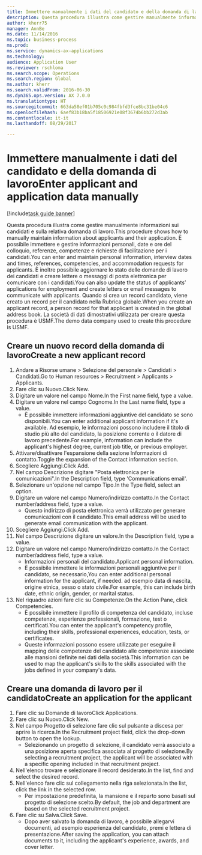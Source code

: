 ```yaml
--- 
title: Immettere manualmente i dati del candidato e della domanda di lavoro
description: Questa procedura illustra come gestire manualmente informazioni sui candidati e sulla relativa domanda di lavoro.
author: kherr75
manager: AnnBe
ms.date: 11/14/2016
ms.topic: business-process
ms.prod: 
ms.service: dynamics-ax-applications
ms.technology: 
audience: Application User
ms.reviewer: rschloma
ms.search.scope: Operations
ms.search.region: Global
ms.author: kherr
ms.search.validFrom: 2016-06-30
ms.dyn365.ops.version: AX 7.0.0
ms.translationtype: HT
ms.sourcegitcommit: 663da58ef01b705c0c984fbfd3fce8bc31be04c6
ms.openlocfilehash: 6aef83b18ba5f18506921e08f3674b6bb272d3ab
ms.contentlocale: it-it
ms.lasthandoff: 08/29/2017

---
```

# <a name="enter-applicant-and-application-data-manually"></a><span data-ttu-id="39e8e-103">Immettere manualmente i dati del candidato e della domanda di lavoro</span><span class="sxs-lookup"><span data-stu-id="39e8e-103">Enter applicant and application data manually</span></span>

[!include[task guide banner](../../includes/task-guide-banner.md)]

<span data-ttu-id="39e8e-104">Questa procedura illustra come gestire manualmente informazioni sui candidati e sulla relativa domanda di lavoro.</span><span class="sxs-lookup"><span data-stu-id="39e8e-104">This procedure shows how to manually maintain information about applicants and their application.</span></span>   <span data-ttu-id="39e8e-105">È possibile immettere e gestire informazioni personali, date e ore del colloquio, referenze, competenze e richieste di facilitazione per i candidati.</span><span class="sxs-lookup"><span data-stu-id="39e8e-105">You can enter and maintain personal information, interview dates and times, references, competencies, and accommodation requests for applicants.</span></span> <span data-ttu-id="39e8e-106">È inoltre possibile aggiornare lo stato delle domande di lavoro dei candidati e creare lettere o messaggi di posta elettronica per comunicare con i candidati.</span><span class="sxs-lookup"><span data-stu-id="39e8e-106">You can also update the status of applicants’ applications for employment and create letters or email messages to communicate with applicants.</span></span> <span data-ttu-id="39e8e-107">Quando si crea un record candidato, viene creato un record per il candidato nella Rubrica globale.</span><span class="sxs-lookup"><span data-stu-id="39e8e-107">When you create an applicant record, a person record for that applicant is created in the global address book.</span></span>       <span data-ttu-id="39e8e-108">La società di dati dimostrativi utilizzata per creare questa procedura è USMF.</span><span class="sxs-lookup"><span data-stu-id="39e8e-108">The demo data company used to create this procedure is USMF.</span></span>


## <a name="create-a-new-applicant-record"></a><span data-ttu-id="39e8e-109">Creare un nuovo record della domanda di lavoro</span><span class="sxs-lookup"><span data-stu-id="39e8e-109">Create a new applicant record</span></span>
1. <span data-ttu-id="39e8e-110">Andare a Risorse umane > Selezione del personale > Candidati > Candidati.</span><span class="sxs-lookup"><span data-stu-id="39e8e-110">Go to Human resources > Recruitment > Applicants > Applicants.</span></span>
2. <span data-ttu-id="39e8e-111">Fare clic su Nuovo.</span><span class="sxs-lookup"><span data-stu-id="39e8e-111">Click New.</span></span>
3. <span data-ttu-id="39e8e-112">Digitare un valore nel campo Nome.</span><span class="sxs-lookup"><span data-stu-id="39e8e-112">In the First name field, type a value.</span></span>
4. <span data-ttu-id="39e8e-113">Digitare un valore nel campo Cognome.</span><span class="sxs-lookup"><span data-stu-id="39e8e-113">In the Last name field, type a value.</span></span>
    * <span data-ttu-id="39e8e-114">È possibile immettere informazioni aggiuntive del candidato se sono disponibili.</span><span class="sxs-lookup"><span data-stu-id="39e8e-114">You can enter additional applicant information if it's available.</span></span> <span data-ttu-id="39e8e-115">Ad esempio, le informazioni possono includere il titolo di studio più alto del candidato, la posizione corrente o il datore di lavoro precedente.</span><span class="sxs-lookup"><span data-stu-id="39e8e-115">For example, information can include the applicant's highest degree, current job title, or previous employer.</span></span>  
5. <span data-ttu-id="39e8e-116">Attivare/disattivare l'espansione della sezione Informazioni di contatto.</span><span class="sxs-lookup"><span data-stu-id="39e8e-116">Toggle the expansion of the Contact information section.</span></span>
6. <span data-ttu-id="39e8e-117">Scegliere Aggiungi.</span><span class="sxs-lookup"><span data-stu-id="39e8e-117">Click Add.</span></span>
7. <span data-ttu-id="39e8e-118">Nel campo Descrizione digitare "Posta elettronica per le comunicazioni".</span><span class="sxs-lookup"><span data-stu-id="39e8e-118">In the Description field, type 'Communications email'.</span></span>
8. <span data-ttu-id="39e8e-119">Selezionare un'opzione nel campo Tipo.</span><span class="sxs-lookup"><span data-stu-id="39e8e-119">In the Type field, select an option.</span></span>
9. <span data-ttu-id="39e8e-120">Digitare un valore nel campo Numero/indirizzo contatto.</span><span class="sxs-lookup"><span data-stu-id="39e8e-120">In the Contact number/address field, type a value.</span></span>
    * <span data-ttu-id="39e8e-121">Questo indirizzo di posta elettronica verrà utilizzato per generare comunicazioni con il candidato.</span><span class="sxs-lookup"><span data-stu-id="39e8e-121">This email address will be used to generate email communication with the applicant.</span></span>  
10. <span data-ttu-id="39e8e-122">Scegliere Aggiungi.</span><span class="sxs-lookup"><span data-stu-id="39e8e-122">Click Add.</span></span>
11. <span data-ttu-id="39e8e-123">Nel campo Descrizione digitare un valore.</span><span class="sxs-lookup"><span data-stu-id="39e8e-123">In the Description field, type a value.</span></span>
12. <span data-ttu-id="39e8e-124">Digitare un valore nel campo Numero/indirizzo contatto.</span><span class="sxs-lookup"><span data-stu-id="39e8e-124">In the Contact number/address field, type a value.</span></span>
    * <span data-ttu-id="39e8e-125">Informazioni personali del candidato.</span><span class="sxs-lookup"><span data-stu-id="39e8e-125">Applicant personal information.</span></span>  
    * <span data-ttu-id="39e8e-126">È possibile immettere le informazioni personali aggiuntive per il candidato, se necessario,</span><span class="sxs-lookup"><span data-stu-id="39e8e-126">You can enter additional personal information for the applicant, if needed.</span></span> <span data-ttu-id="39e8e-127">ad esempio data di nascita, origine etnica, sesso o stato civile.</span><span class="sxs-lookup"><span data-stu-id="39e8e-127">For example, this can include birth date, ethnic origin, gender, or marital status.</span></span>  
13. <span data-ttu-id="39e8e-128">Nel riquadro azioni fare clic su Competenze.</span><span class="sxs-lookup"><span data-stu-id="39e8e-128">On the Action Pane, click Competencies.</span></span>
    * <span data-ttu-id="39e8e-129">È possibile immettere il profilo di competenza del candidato, incluse competenze, esperienze professionali, formazione, test o certificati.</span><span class="sxs-lookup"><span data-stu-id="39e8e-129">You can enter the applicant's competency profile, including their skills, professional experiences, education, tests, or certificates.</span></span>  
    * <span data-ttu-id="39e8e-130">Queste informazioni possono essere utilizzate per eseguire il mapping delle competenze del candidato alle competenze associate alle mansioni definite nei dati della società.</span><span class="sxs-lookup"><span data-stu-id="39e8e-130">This information can be used to map the applicant's skills to the skills associated with the jobs defined in your company's data.</span></span>   

## <a name="create-an-application-for-the-applicant"></a><span data-ttu-id="39e8e-131">Creare una domanda di lavoro per il candidato</span><span class="sxs-lookup"><span data-stu-id="39e8e-131">Create an application for the applicant</span></span>
1. <span data-ttu-id="39e8e-132">Fare clic su Domande di lavoro</span><span class="sxs-lookup"><span data-stu-id="39e8e-132">Click Applications.</span></span>
2. <span data-ttu-id="39e8e-133">Fare clic su Nuovo.</span><span class="sxs-lookup"><span data-stu-id="39e8e-133">Click New.</span></span>
3. <span data-ttu-id="39e8e-134">Nel campo Progetto di selezione fare clic sul pulsante a discesa per aprire la ricerca.</span><span class="sxs-lookup"><span data-stu-id="39e8e-134">In the Recruitment project field, click the drop-down button to open the lookup.</span></span>
    * <span data-ttu-id="39e8e-135">Selezionando un progetto di selezione, il candidato verrà associato a una posizione aperta specifica associata al progetto di selezione.</span><span class="sxs-lookup"><span data-stu-id="39e8e-135">By selecting a recruitment project, the applicant will be associated with a specific opening included in that recruitment project.</span></span>  
4. <span data-ttu-id="39e8e-136">Nell'elenco trovare e selezionare il record desiderato.</span><span class="sxs-lookup"><span data-stu-id="39e8e-136">In the list, find and select the desired record.</span></span>
5. <span data-ttu-id="39e8e-137">Nell'elenco fare clic sul collegamento nella riga selezionata.</span><span class="sxs-lookup"><span data-stu-id="39e8e-137">In the list, click the link in the selected row.</span></span>
    * <span data-ttu-id="39e8e-138">Per impostazione predefinita, la mansione e il reparto sono basati sul progetto di selezione scelto.</span><span class="sxs-lookup"><span data-stu-id="39e8e-138">By default, the job and department are based on the selected recruitment project.</span></span>  
6. <span data-ttu-id="39e8e-139">Fare clic su Salva.</span><span class="sxs-lookup"><span data-stu-id="39e8e-139">Click Save.</span></span>
    * <span data-ttu-id="39e8e-140">Dopo aver salvato la domanda di lavoro, è possibile allegarvi documenti, ad esempio esperienza del candidato, premi e lettera di presentazione.</span><span class="sxs-lookup"><span data-stu-id="39e8e-140">After saving the application, you can attach documents to it, including the applicant's experience, awards, and cover letter.</span></span>  


